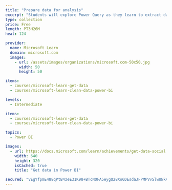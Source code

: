 ```yaml
---
title: "Prepare data for analysis"
excerpt: "Students will explore Power Query as they learn to extract data from different data sources and choose a storage mode and connectivity type. They will learn to profile, clean, and load data into Power BI in preparation for modeling their data."
type: collection
price: Free
length: PT3H26M
heat: 124

provider:
  name: Microsoft Learn
  domain: microsoft.com
  images:
    - url: /assets/images/organizations/microsoft.com-50x50.jpg
      width: 50
      height: 50

items:
  - courses/microsoft-learn-get-data
  - courses/microsoft-learn-clean-data-power-bi

levels:
  - Intermediate

items:
  - courses/microsoft-learn-get-data
  - courses/microsoft-learn-clean-data-power-bi

topics:
  - Power BI

images:
  - url: https://docs.microsoft.com/learn/achievements/get-data-social.png
    width: 640
    height: 320
    isCached: true
    title: "Get data in Power BI"

secured: "VEgYfpmE488qPtB4zeE31K98+BTcNOFA5eygQ28Xo6DEsdaJFPMPVvSlwUNkV2NInurNTy3kA0RjFKcrnWOTHQ2BY6Jo+wwQXoudMzQgdLf/uWSbvtyWWgf6D8eBOGRJgQK2up1DclUI/dcEFbTtutLGexIAZzglvRtAXRnuyaWiv+iuJ8xf5edorb8M5SxBEIsvx1Dt+PMCkLVIulWUOOh9YZgJcjicuTcIV3wz9BR010dT1E6q9Xx5jCtpBz11LUgGfKO1sH11poKErOYjepQhmWES6iSmecYowqETJqPFiSe65+3VIrt50+cKeMh27dvfAPYtZvzVxE8UBBol9g==;CT86Rex9/cTcq6sC+cZHyw=="
---
```



